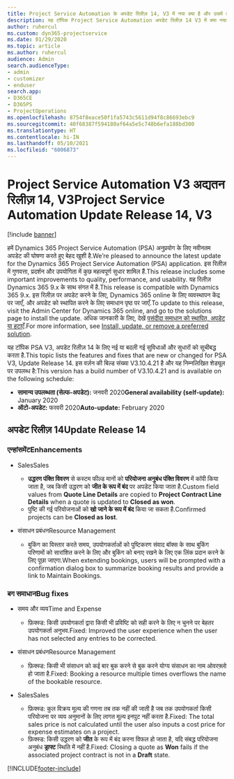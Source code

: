 ```yaml
---
title: Project Service Automation के अपडेट रिलीज़ 14, V3 में नया क्या है और उसमें क्या परिवर्तन हुआ है
description: यह टॉपिक Project Service Automation अपडेट रिलीज़ 14 V3 में क्या नया है, इसके बारे में जानकारी प्रदान करता है.
author: ruhercul
ms.custom: dyn365-projectservice
ms.date: 01/29/2020
ms.topic: article
ms.author: ruhercul
audience: Admin
search.audienceType:
- admin
- customizer
- enduser
search.app:
- D365CE
- D365PS
- ProjectOperations
ms.openlocfilehash: 8754f8eace50f1fa5743c5611d94f8c86693ebc9
ms.sourcegitcommit: 40f68387f594180af64a5e5c748b6efa188bd300
ms.translationtype: HT
ms.contentlocale: hi-IN
ms.lasthandoff: 05/10/2021
ms.locfileid: "6006873"
---
```

# <a name="project-service-automation-update-release-14-v3"></a><span data-ttu-id="01530-103">Project Service Automation V3 अद्यतन रिलीज़ 14, V3</span><span class="sxs-lookup"><span data-stu-id="01530-103">Project Service Automation Update Release 14, V3</span></span>

[!include [banner](../includes/psa-now-project-operations.md)]

<span data-ttu-id="01530-104">हमें Dynamics 365 Project Service Automation (PSA) अनुप्रयोग के लिए नवीनतम अपडेट की घोषणा करते हुए बेहद खुशी है.</span><span class="sxs-lookup"><span data-stu-id="01530-104">We’re pleased to announce the latest update for the Dynamics 365 Project Service Automation (PSA) application.</span></span> <span data-ttu-id="01530-105">इस रिलीज़ में गुणवत्ता, प्रदर्शन और उपयोगिता में कुछ महत्वपूर्ण सुधार शामिल हैं.</span><span class="sxs-lookup"><span data-stu-id="01530-105">This release includes some important improvements to quality, performance, and usability.</span></span> <span data-ttu-id="01530-106">यह रिलीज़ Dynamics 365 9.x के साथ संगत में है.</span><span class="sxs-lookup"><span data-stu-id="01530-106">This release is compatible with Dynamics 365 9.x.</span></span> <span data-ttu-id="01530-107">इस रिलीज़ पर अपडेट करने के लिए, Dynamics 365 online के लिए व्यवस्थापन केंद्र पर जाएँ, और अपडेट को स्थापित करने के लिए समाधान पृष्ठ पर जाएँ.</span><span class="sxs-lookup"><span data-stu-id="01530-107">To update to this release, visit the Admin Center for Dynamics 365 online, and go to the solutions page to install the update.</span></span> <span data-ttu-id="01530-108">अधिक जानकारी के लिए, देखें [पसंदीदा समाधान को स्थापित, अपडेट या हटाएँ](/power-platform/admin/install-remove-preferred-solution).</span><span class="sxs-lookup"><span data-stu-id="01530-108">For more information, see [Install, update, or remove a preferred solution](/power-platform/admin/install-remove-preferred-solution).</span></span>

<span data-ttu-id="01530-109">यह टॉपिक PSA V3, अपडेट रिलीज़ 14 के लिए नई या बदली गई सुविधाओं और सुधारों को सूचीबद्ध करता है.</span><span class="sxs-lookup"><span data-stu-id="01530-109">This topic lists the features and fixes that are new or changed for PSA V3, Update Release 14.</span></span> <span data-ttu-id="01530-110">इस वर्ज़न की बिल्ड संख्या V3.10.4.21 है और यह निम्नलिखित शेड्यूल पर उपलब्ध है:</span><span class="sxs-lookup"><span data-stu-id="01530-110">This version has a build number of V3.10.4.21 and is available on the following schedule:</span></span>

- <span data-ttu-id="01530-111">**सामान्य उपलब्धता (सेल्फ-अपडेट):** जनवरी 2020</span><span class="sxs-lookup"><span data-stu-id="01530-111">**General availability (self-update):** January 2020</span></span>
- <span data-ttu-id="01530-112">**ऑटो-अपडेट:** फरवरी 2020</span><span class="sxs-lookup"><span data-stu-id="01530-112">**Auto-update:** February 2020</span></span>

## <a name="update-release-14"></a><span data-ttu-id="01530-113">अपडेट रिलीज़ 14</span><span class="sxs-lookup"><span data-stu-id="01530-113">Update Release 14</span></span>

### <a name="enhancements"></a><span data-ttu-id="01530-114">एन्हांसमेंट</span><span class="sxs-lookup"><span data-stu-id="01530-114">Enhancements</span></span>

- <span data-ttu-id="01530-115">Sales</span><span class="sxs-lookup"><span data-stu-id="01530-115">Sales</span></span>

     - <span data-ttu-id="01530-116">**उद्धरण पंक्ति विवरण** से कस्टम फील्ड मानों को **परियोजना अनुबंध पंक्ति विवरण** में कॉपी किया जाता है, जब किसी उद्धरण को **जीत के रूप में बंद** पर अपडेट किया जाता है.</span><span class="sxs-lookup"><span data-stu-id="01530-116">Custom field values from **Quote Line Details** are copied to **Project Contract Line Details** when a quote is updated to **Closed as won**.</span></span>
     - <span data-ttu-id="01530-117">पुष्टि की गई परियोजनाओं को **खो जाने के रूप में बंद** किया जा सकता है.</span><span class="sxs-lookup"><span data-stu-id="01530-117">Confirmed projects can be **Closed as lost**.</span></span>

- <span data-ttu-id="01530-118">संसाधन प्रबंधन</span><span class="sxs-lookup"><span data-stu-id="01530-118">Resource Management</span></span>

     - <span data-ttu-id="01530-119">बुकिंग का विस्तार करते समय, उपयोगकर्ताओं को पुष्टिकरण संवाद बॉक्स के साथ बुकिंग परिणामों को सारांशित करने के लिए और बुकिंग को बनाए रखने के लिए एक लिंक प्रदान करने के लिए पूछा जाएगा.</span><span class="sxs-lookup"><span data-stu-id="01530-119">When extending bookings, users will be prompted with a confirmation dialog box to summarize booking results and provide a link to Maintain Bookings.</span></span>


### <a name="bug-fixes"></a><span data-ttu-id="01530-120">बग समाधान</span><span class="sxs-lookup"><span data-stu-id="01530-120">Bug fixes</span></span>

- <span data-ttu-id="01530-121">समय और व्यय</span><span class="sxs-lookup"><span data-stu-id="01530-121">Time and Expense</span></span>

     - <span data-ttu-id="01530-122">फ़िक्स्ड: किसी उपयोगकर्ता द्वारा किसी भी प्रविष्टि को सही करने के लिए न चुनने पर बेहतर उपयोगकर्ता अनुभव.</span><span class="sxs-lookup"><span data-stu-id="01530-122">Fixed: Improved the user experience when the user has not selected any entries to be corrected.</span></span>

- <span data-ttu-id="01530-123">संसाधन प्रबंधन</span><span class="sxs-lookup"><span data-stu-id="01530-123">Resource Management</span></span>

     - <span data-ttu-id="01530-124">फ़िक्स्ड: किसी भी संसाधन को कई बार बुक करने से बुक करने योग्य संसाधन का नाम ओवरफ़्लो हो जाता है.</span><span class="sxs-lookup"><span data-stu-id="01530-124">Fixed: Booking a resource multiple times overflows the name of the bookable resource.</span></span>

- <span data-ttu-id="01530-125">Sales</span><span class="sxs-lookup"><span data-stu-id="01530-125">Sales</span></span>

     - <span data-ttu-id="01530-126">फ़िक्स्ड: कुल विक्रय मूल्य की गणना तब तक नहीं की जाती है जब तक उपयोगकर्ता किसी परियोजना पर व्यय अनुमानों के लिए लागत मूल्य इनपुट नहीं करता है.</span><span class="sxs-lookup"><span data-stu-id="01530-126">Fixed: The total sales price is not calculated until the user also inputs a cost price for expense estimates on a project.</span></span>
     - <span data-ttu-id="01530-127">फ़िक्स्ड: किसी उद्धरण को **जीत** के रूप में बंद करना विफल हो जाता है, यदि संबद्ध परियोजना अनुबंध **ड्राफ्ट** स्थिति में नहीं है.</span><span class="sxs-lookup"><span data-stu-id="01530-127">Fixed: Closing a quote as **Won** fails if the associated project contract is not in a **Draft** state.</span></span>



[!INCLUDE[footer-include](../includes/footer-banner.md)]